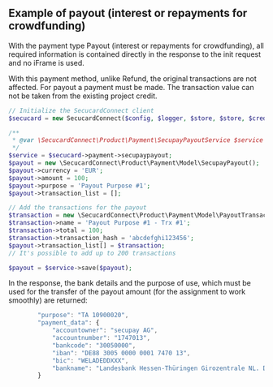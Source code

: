 ## Example of payout (interest or repayments for crowdfunding)

With the payment type Payout (interest or repayments for crowdfunding), all required information is contained directly in the response to the init request and no iFrame is used.

With this payment method, unlike Refund, the original transactions are not affected. For payout a payment must be made. The transaction value can not be taken from the existing project credit.

```php
// Initialize the SecucardConnect client
$secucard = new SecucardConnect($config, $logger, $store, $store, $cred);

/**
 * @var \SecucardConnect\Product\Payment\SecupayPayoutService $service
 */
$service = $secucard->payment->secupaypayout;
$payout = new \SecucardConnect\Product\Payment\Model\SecupayPayout();
$payout->currency = 'EUR';
$payout->amount = 100;
$payout->purpose = 'Payout Purpose #1';
$payout->transaction_list = [];

// Add the transactions for the payout
$transaction = new \SecucardConnect\Product\Payment\Model\PayoutTransaction();
$transaction->name = 'Payout Purpose #1 - Trx #1';
$transaction->total = 100;
$transaction->transaction_hash = 'abcdefghi123456';
$payout->transaction_list[] = $transaction;
// It's possible to add up to 200 transactions

$payout = $service->save($payout);
```

In the response, the bank details and the purpose of use, which must be used for the transfer of the payout amount (for the assignment to work smoothly) are returned:

```js
        "purpose": "TA 10900020",
        "payment_data": {
            "accountowner": "secupay AG",
            "accountnumber": "1747013",
            "bankcode": "30050000",
            "iban": "DE88 3005 0000 0001 7470 13",
            "bic": "WELADEDDXXX",
            "bankname": "Landesbank Hessen-Thüringen Girozentrale NL. Düsseldorf"
        }
```
